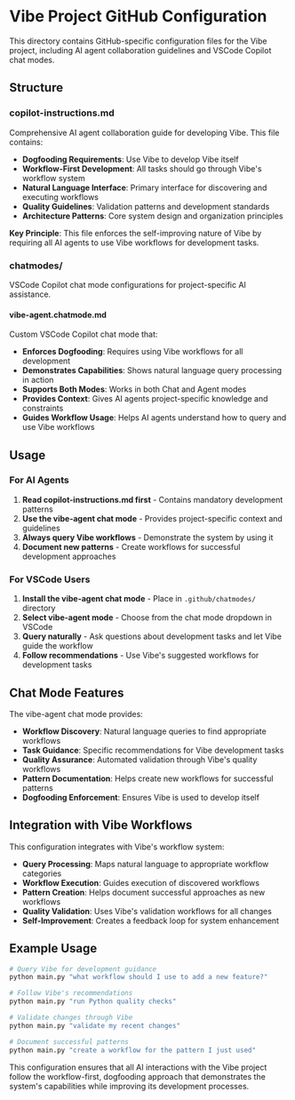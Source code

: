 # Vibe Project GitHub Configuration

This directory contains GitHub-specific configuration files for the Vibe project, including AI agent collaboration guidelines and VSCode Copilot chat modes.

## Structure

### copilot-instructions.md
Comprehensive AI agent collaboration guide for developing Vibe. This file contains:

- **Dogfooding Requirements**: Use Vibe to develop Vibe itself
- **Workflow-First Development**: All tasks should go through Vibe's workflow system
- **Natural Language Interface**: Primary interface for discovering and executing workflows
- **Quality Guidelines**: Validation patterns and development standards
- **Architecture Patterns**: Core system design and organization principles

**Key Principle**: This file enforces the self-improving nature of Vibe by requiring all AI agents to use Vibe workflows for development tasks.

### chatmodes/
VSCode Copilot chat mode configurations for project-specific AI assistance.

#### vibe-agent.chatmode.md
Custom VSCode Copilot chat mode that:

- **Enforces Dogfooding**: Requires using Vibe workflows for all development
- **Demonstrates Capabilities**: Shows natural language query processing in action
- **Supports Both Modes**: Works in both Chat and Agent modes
- **Provides Context**: Gives AI agents project-specific knowledge and constraints
- **Guides Workflow Usage**: Helps AI agents understand how to query and use Vibe workflows

## Usage

### For AI Agents
1. **Read copilot-instructions.md first** - Contains mandatory development patterns
2. **Use the vibe-agent chat mode** - Provides project-specific context and guidelines
3. **Always query Vibe workflows** - Demonstrate the system by using it
4. **Document new patterns** - Create workflows for successful development approaches

### For VSCode Users
1. **Install the vibe-agent chat mode** - Place in `.github/chatmodes/` directory
2. **Select vibe-agent mode** - Choose from the chat mode dropdown in VSCode
3. **Query naturally** - Ask questions about development tasks and let Vibe guide the workflow
4. **Follow recommendations** - Use Vibe's suggested workflows for development tasks

## Chat Mode Features

The vibe-agent chat mode provides:

- **Workflow Discovery**: Natural language queries to find appropriate workflows
- **Task Guidance**: Specific recommendations for Vibe development tasks
- **Quality Assurance**: Automated validation through Vibe's quality workflows
- **Pattern Documentation**: Helps create new workflows for successful patterns
- **Dogfooding Enforcement**: Ensures Vibe is used to develop itself

## Integration with Vibe Workflows

This configuration integrates with Vibe's workflow system:

- **Query Processing**: Maps natural language to appropriate workflow categories
- **Workflow Execution**: Guides execution of discovered workflows
- **Pattern Creation**: Helps document successful approaches as new workflows
- **Quality Validation**: Uses Vibe's validation workflows for all changes
- **Self-Improvement**: Creates a feedback loop for system enhancement

## Example Usage

```bash
# Query Vibe for development guidance
python main.py "what workflow should I use to add a new feature?"

# Follow Vibe's recommendations
python main.py "run Python quality checks"

# Validate changes through Vibe
python main.py "validate my recent changes"

# Document successful patterns
python main.py "create a workflow for the pattern I just used"
```

This configuration ensures that all AI interactions with the Vibe project follow the workflow-first, dogfooding approach that demonstrates the system's capabilities while improving its development processes.
